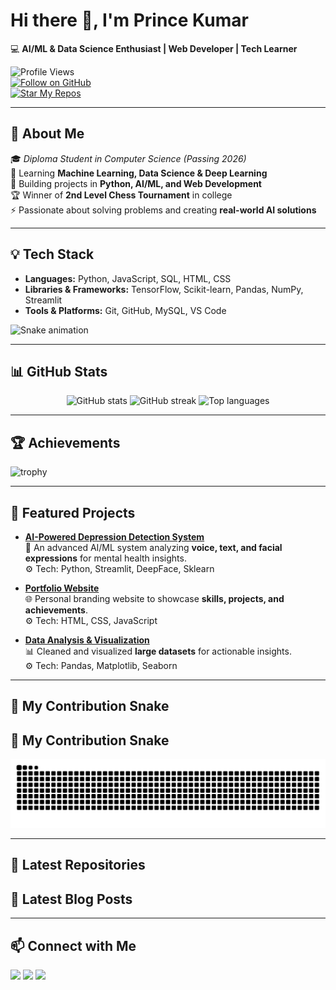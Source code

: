 # Hi there 👋, I'm Prince Kumar  

💻 **AI/ML & Data Science Enthusiast | Web Developer | Tech Learner**  

![Profile Views](https://komarev.com/ghpvc/?username=Prince-git-hub-360&label=Profile%20Views&color=blue&style=flat)  
[![Follow on GitHub](https://img.shields.io/badge/Follow%20Me%20on-GitHub-blue?style=for-the-badge&logo=github)](https://github.com/Prince-git-hub-360)  
[![Star My Repos](https://img.shields.io/badge/⭐%20Star-My%20Repositories-yellow?style=for-the-badge&logo=github)](https://github.com/Prince-git-hub-360?tab=repositories)  

---

## 🚀 About Me
🎓 *Diploma Student in Computer Science (Passing 2026)*  
🌱 Learning **Machine Learning, Data Science & Deep Learning**  
🔭 Building projects in **Python, AI/ML, and Web Development**  
🏆 Winner of **2nd Level Chess Tournament** in college  
⚡ Passionate about solving problems and creating **real-world AI solutions**  

---

## 💡 Tech Stack
- **Languages:** Python, JavaScript, SQL, HTML, CSS  
- **Libraries & Frameworks:** TensorFlow, Scikit-learn, Pandas, NumPy, Streamlit  
- **Tools & Platforms:** Git, GitHub, MySQL, VS Code  

![Snake animation](https://github.com/Prince-git-hub-360/Prince-git-hub-360/blob/output/snake.gif)


---

## 📊 GitHub Stats
<p align="center">
  <img src="https://github-readme-stats.vercel.app/api?username=Prince-git-hub-360&show_icons=true&theme=tokyonight" alt="GitHub stats" />
  <img src="https://github-readme-streak-stats.herokuapp.com/?user=Prince-git-hub-360&theme=tokyonight" alt="GitHub streak" />
  <img src="https://github-readme-stats.vercel.app/api/top-langs/?username=Prince-git-hub-360&layout=compact&theme=tokyonight" alt="Top languages" />
</p>  

---

## 🏆 Achievements
![trophy](https://github-profile-trophy.vercel.app/?username=Prince-git-hub-360&theme=tokyonight&no-frame=true&margin-w=15)

---

## 📂 Featured Projects
- [**AI-Powered Depression Detection System**](https://github.com/Prince-git-hub-360/depression-detection)  
  🧠 An advanced AI/ML system analyzing **voice, text, and facial expressions** for mental health insights.  
  ⚙️ Tech: Python, Streamlit, DeepFace, Sklearn  

- [**Portfolio Website**](https://prince-git-hub-360.github.io/Portfolio/)  
  🌐 Personal branding website to showcase **skills, projects, and achievements**.  
  ⚙️ Tech: HTML, CSS, JavaScript  

- [**Data Analysis & Visualization**](#)  
  📊 Cleaned and visualized **large datasets** for actionable insights.  
  ⚙️ Tech: Pandas, Matplotlib, Seaborn  

---

## 🐍 My Contribution Snake

## 🐍 My Contribution Snake

<picture>
  <source media="(prefers-color-scheme: dark)" srcset="https://raw.githubusercontent.com/Prince-git-hub-360/Prince-git-hub-360/output/github-snake-dark.svg" />
  
  <source media="(prefers-color-scheme: light)" srcset="https://raw.githubusercontent.com/Prince-git-hub-360/Prince-git-hub-360/output/github-snake.svg" />
  
  <img alt="github contribution grid snake animation" src="https://raw.githubusercontent.com/Prince-git-hub-360/Prince-git-hub-360/output/github-snake.svg" />
</picture>

---

## 📝 Latest Repositories
<!-- LATEST-REPOS:START -->
<!-- LATEST-REPOS:END -->

## 📝 Latest Blog Posts
<!-- BLOG-POST-LIST:START -->
<!-- BLOG-POST-LIST:END -->

---

## 📫 Connect with Me
<p align="left">
<a href="https://www.linkedin.com/in/prince-kumar-576544374" target="blank"><img src="https://skillicons.dev/icons?i=linkedin" /></a>
<a href="https://github.com/Prince-git-hub-360" target="blank"><img src="https://skillicons.dev/icons?i=github" /></a>
<a href="mailto:kumariafprince@gmail.com"><img src="https://skillicons.dev/icons?i=gmail" /></a>
</p>
